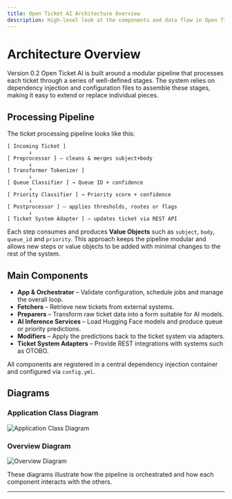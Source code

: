 ```yaml
---
title: Open Ticket AI Architecture Overview
description: High-level look at the components and data flow in Open Ticket AI.
---
```


# Architecture Overview
Version 0.2
Open Ticket AI is built around a modular pipeline that processes each ticket through a series of well-defined stages. The system relies on dependency injection and configuration files to assemble these stages, making it easy to extend or replace individual pieces.

## Processing Pipeline

The ticket processing pipeline looks like this:

```
[ Incoming Ticket ]
       ↓
[ Preprocessor ] — cleans & merges subject+body
       ↓
[ Transformer Tokenizer ]
       ↓
[ Queue Classifier ] → Queue ID + confidence
       ↓
[ Priority Classifier ] → Priority score + confidence
       ↓
[ Postprocessor ] — applies thresholds, routes or flags
       ↓
[ Ticket System Adapter ] — updates ticket via REST API
```

Each step consumes and produces **Value Objects** such as `subject`, `body`, `queue_id` and `priority`. This approach keeps the pipeline modular and allows new steps or value objects to be added with minimal changes to the rest of the system.

## Main Components

- **App & Orchestrator** – Validate configuration, schedule jobs and manage the overall loop.
- **Fetchers** – Retrieve new tickets from external systems.
- **Preparers** – Transform raw ticket data into a form suitable for AI models.
- **AI Inference Services** – Load Hugging Face models and produce queue or priority predictions.
- **Modifiers** – Apply the predictions back to the ticket system via adapters.
- **Ticket System Adapters** – Provide REST integrations with systems such as OTOBO.

All components are registered in a central dependency injection container and configured via `config.yml`.

## Diagrams

### Application Class Diagram
![Application Class Diagram](/images/application_class_diagram.png)

### Overview Diagram
![Overview Diagram](/images/overview.png)

These diagrams illustrate how the pipeline is orchestrated and how each component interacts with the others.

---
